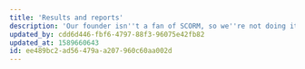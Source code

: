 ```yaml
---
title: 'Results and reports'
description: 'Our founder isn''t a fan of SCORM, so we''re not doing it. Instead, you''ll be able to create courses and assessments with the things you want to report on then view it all in some form of analytics page.'
updated_by: cdd6d446-fbf6-4797-88f3-96075e42fb82
updated_at: 1589660643
id: ee489bc2-ad56-479a-a207-960c60aa002d
---
```

